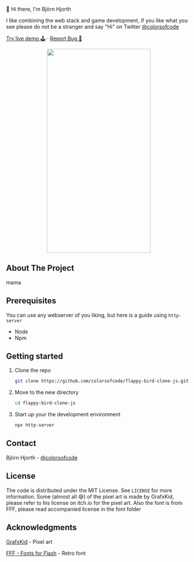 👋 Hi there, I'm Björn Hjorth

I like combining the web stack and game development, if you like what you see please do not be a stranger and say "Hi" on Twitter [@colorsofcode](https://twitter.com/colorsofcode)

<a href="#">Try live demo 🕹️</a>
·
<a href="https://github.com/colorsofcode/flappy-bird-clone-js/issues">Report Bug 🐛</a>

<div align="center">
   <img src="./art/gameplay.gif" width="282" height="555">
</div>

<!-- ABOUT -->
## About The Project

mama

<!-- PREREQUISITES -->
## Prerequisites
You can use any webserver of you liking, but here is a guide using `http-server`

* Node
* Npm

<!-- STARTING -->
## Getting started 

1. Clone the repo
   ```sh
   git clone https://github.com/colorsofcode/flappy-bird-clone-js.git
   ```
2. Move to the new directory
    ```sh
    cd flappy-bird-clone-js
    ```
3. Start up your the development environment
   ```sh
   npx http-server
   ```
<!-- CONTACT -->
## Contact

Björn Hjorth - [@colorsofcode](https://twitter.com/colorsofcode)

<!-- LICENSE -->
## License

The code is distributed under the MIT License. See `LICENSE` for more information.
Some (almost all 😅) of the pixel art is made by GrafxKid, please refer to his license on itch.io for the pixel art.
Also the font is from FFF, please read accompanied license in the font folder

<!-- ACKKNOWLEDGE -->
## Acknowledgments

[GrafxKid](https://grafxkid.itch.io/) - Pixel art

[FFF - Fonts for Flash](https://www.1001fonts.com/users/fontsforflash/) - Retro font